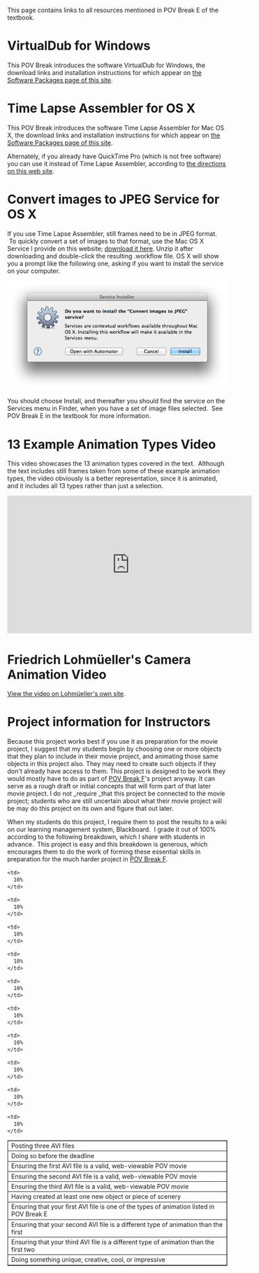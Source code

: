 
This page contains links to all resources mentioned in POV Break E of the
textbook.

# VirtualDub for Windows

This POV Break introduces the software VirtualDub for Windows, the download
links and installation instructions for which appear on [the Software
Packages page of this site](software-packages.md).

# Time Lapse Assembler for OS X

This POV Break introduces the software Time Lapse Assembler for Mac OS X,
the download links and installation instructions for which appear on [the
Software Packages page of this site](software-packages.md).

Alternately, if you already have QuickTime Pro (which is not free software)
you can use it instead of Time Lapse Assembler, according to [the directions
on this web
site](http://content.videoblocks.com/2011/09/how-to-create-an-time-lapse-video-in-quicktime-pro-7.html).

# Convert images to JPEG Service for OS X

If you use Time Lapse Assembler, still frames need to be in JPEG format.  To
quickly convert a set of images to that format, use the Mac OS X Service I
provide on this website; [download it
here](files/Convert%20images%20to%20JPEG.workflow.zip). Unzip it after
downloading and double-click the resulting .workflow file. OS X will show
you a prompt like the following one, asking if you want to install the
service on your computer.

![Install Service Dialog](images/install-service-dialog.png)

You should choose Install, and thereafter you should find the service on the
Services menu in Finder, when you have a set of image files selected.  See
POV Break E in the textbook for more information.

# 13 Example Animation Types Video

This video showcases the 13 animation types covered in the text.  Although
the text includes still frames taken from some of these example animation
types, the video obviously is a better representation, since it is animated,
and it includes all 13 types rather than just a selection.

<iframe width="560" height="315" src="https://www.youtube.com/embed/ebmzrEixIs0" frameborder="0" allowfullscreen></iframe>

# Friedrich Lohmüeller's Camera Animation Video

[View the video on Lohmüeller's own site](http://www.f-lohmueller.de/pov_anim/ani_5002d.htm).

# Project information for Instructors

Because this project works best if you use it as preparation for the movie
project, I suggest that my students begin by choosing one or more objects
that they plan to include in their movie project, and animating those same
objects in this project also. They may need to create such objects if they
don't already have access to them. This project is designed to be work they
would mostly have to do as part of [POV Break F](pov-break-f-resources.md)'s
project anyway. It can serve as a rough draft or initial concepts that will
form part of that later movie project. I do not _require _that this project
be connected to the movie project; students who are still uncertain about
what their movie project will be may do this project on its own and figure
that out later.

When my students do this project, I require them to post the results to a
wiki on our learning management system, Blackboard.  I grade it out of 100%
according to the following breakdown, which I share with students in
advance.  This project is easy and this breakdown is generous, which
encourages them to do the work of forming these essential skills in
preparation for the much harder project in [POV Break
F](pov-break-f-resources.md).

<table border="1" cellspacing="0" cellpadding="5">
  <tr>
    <td>
      Posting three AVI files
    </td>

    <td>
      10%
    </td>
  </tr>

  <tr>
    <td>
      Doing so before the deadline
    </td>

    <td>
      10%
    </td>
  </tr>

  <tr>
    <td>
      Ensuring the first AVI file is a valid, web-viewable POV movie
    </td>

    <td>
      10%
    </td>
  </tr>

  <tr>
    <td>
      Ensuring the second AVI file is a valid, web-viewable POV movie
    </td>

    <td>
      10%
    </td>
  </tr>

  <tr>
    <td>
      Ensuring the third AVI file is a valid, web-viewable POV movie
    </td>

    <td>
      10%
    </td>
  </tr>

  <tr>
    <td>
      Having created at least one new object or piece of scenery
    </td>

    <td>
      10%
    </td>
  </tr>

  <tr>
    <td>
      Ensuring that your first AVI file is one of the types of animation listed in POV Break E
    </td>

    <td>
      10%
    </td>
  </tr>

  <tr>
    <td>
      Ensuring that your second AVI file is a different type of animation than the first
    </td>

    <td>
      10%
    </td>
  </tr>

  <tr>
    <td>
      Ensuring that your third AVI file is a different type of animation than the first two
    </td>

    <td>
      10%
    </td>
  </tr>

  <tr>
    <td>
      Doing something unique, creative, cool, or impressive
    </td>

    <td>
      10%
    </td>
  </tr>
</table>
